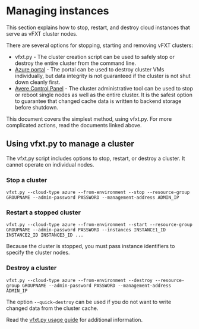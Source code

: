 # Managing instances

This section explains how to stop, restart, and destroy cloud instances that serve as vFXT cluster nodes.

There are several options for stopping, starting and removing vFXT clusters:

- vfxt.py - The cluster creation script can be used to safely stop or destroy the entire cluster from the command line.
- [Azure portal](start_stop_portal.md) - The portal can be used to destroy cluster VMs individually, but data integrity is not guaranteed if the cluster is not shut down cleanly first.
- [Avere Control Panel](start_stop_gui.md) - The cluster administrative tool can be used to stop or reboot single nodes as well as the entire cluster. It is the safest option to guarantee that changed cache data is written to backend storage before shutdown.

This document covers the simplest method, using vfxt.py. For more complicated actions, read the documents linked above. 

## Using vfxt.py to manage a cluster 

The vfxt.py script includes options to stop, restart, or destroy a cluster. It cannot operate on individual nodes. 

### Stop a cluster

    vfxt.py --cloud-type azure --from-environment --stop --resource-group GROUPNAME --admin-password PASSWORD --management-address ADMIN_IP

### Restart a stopped cluster

    vfxt.py --cloud-type azure --from-environment --start --resource-group GROUPNAME --admin-password PASSWORD --instances INSTANCE1_ID INSTANCE2_ID INSTANCE3_ID ...
    
Because the cluster is stopped, you must pass instance identifiers to specify the cluster nodes.

### Destroy a cluster

    vfxt.py --cloud-type azure --from-environment --destroy --resource-group GROUPNAME --admin-password PASSWORD --management-address ADMIN_IP

The option ``--quick-destroy`` can be used if you do not want to write changed data from the cluster cache.

Read the [vfxt.py usage guide](<https://download.averesystems.com/software/avere_vfxt.py_usage_guide.pdf>) for additional information.  


